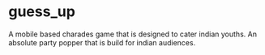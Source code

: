 # guess_up

A mobile based charades game that is designed to cater indian youths. An absolute party popper that is build for indian audiences.

